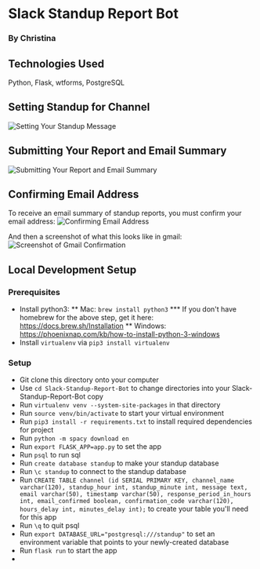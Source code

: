 # Slack Standup Report Bot
### By Christina

## Technologies Used
Python, Flask, wtforms, PostgreSQL

## Setting Standup for Channel
![Setting Your Standup Message](https://raw.githubusercontent.com/cjaiello/standupbot/master/standup-setting-message.gif)

## Submitting Your Report and Email Summary
![Submitting Your Report and Email Summary](https://raw.githubusercontent.com/cjaiello/standupbot/master/standup-submitting-reports-and-emailing.gif)

## Confirming Email Address
To receive an email summary of standup reports, you must confirm your email address:
![Confirming Email Address](https://raw.githubusercontent.com/cjaiello/standupbot/master/standup-confirm-email-address.gif)

And then a screenshot of what this looks like in gmail:
![Screenshot of Gmail Confirmation](https://raw.githubusercontent.com/cjaiello/standupbot/master/confirmation-in-gmail.png)

## Local Development Setup
### Prerequisites
* Install python3:
** Mac: `brew install python3`
*** If you don't have homebrew for the above step, get it here: https://docs.brew.sh/Installation
** Windows: https://phoenixnap.com/kb/how-to-install-python-3-windows
* Install `virtualenv` via `pip3 install virtualenv`

### Setup
* Git clone this directory onto your computer
* Use `cd Slack-Standup-Report-Bot` to change directories into your Slack-Standup-Report-Bot copy
* Run `virtualenv venv --system-site-packages` in that directory
* Run `source venv/bin/activate` to start your virtual environment
* Run `pip3 install -r requirements.txt` to install required dependencies for project
* Run `python -m spacy download en`
* Run `export FLASK_APP=app.py` to set the app
* Run `psql` to run sql
* Run `create database standup` to make your standup database
* Run `\c standup` to connect to the standup database
* Run `CREATE TABLE channel (id SERIAL PRIMARY KEY, channel_name varchar(120), standup_hour int, standup_minute int, message text, email varchar(50), timestamp varchar(50), response_period_in_hours int, email_confirmed boolean, confirmation_code varchar(120), hours_delay int, minutes_delay int);` to create your table you'll need for this app
* Run `\q` to quit psql
* Run `export DATABASE_URL="postgresql:///standup"` to set an environment variable that points to your newly-created database
* Run `flask run` to start the app
* 
